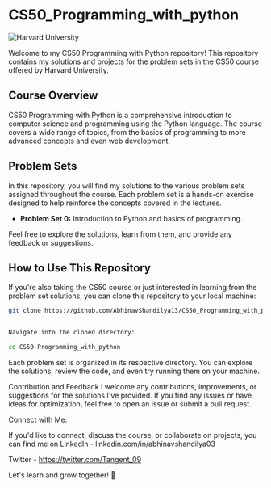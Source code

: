# CS50_Programming_with_python


![Harvard University](https://upload.wikimedia.org/wikipedia/en/thumb/3/3a/Harvard_Wreath_Logo_1.svg/1280px-Harvard_Wreath_Logo_1.svg.png)

Welcome to my CS50 Programming with Python repository! This repository contains my solutions and projects for the problem sets in the CS50 course offered by Harvard University.

## Course Overview

CS50 Programming with Python is a comprehensive introduction to computer science and programming using the Python language. The course covers a wide range of topics, from the basics of programming to more advanced concepts and even web development.

## Problem Sets

In this repository, you will find my solutions to the various problem sets assigned throughout the course. Each problem set is a hands-on exercise designed to help reinforce the concepts covered in the lectures.

- **Problem Set 0:** Introduction to Python and basics of programming.


Feel free to explore the solutions, learn from them, and provide any feedback or suggestions.

## How to Use This Repository

If you're also taking the CS50 course or just interested in learning from the problem set solutions, you can clone this repository to your local machine:

```bash
git clone https://github.com/AbhinavShandilya13/CS50_Programming_with_python.git


Navigate into the cloned directory:

cd CS50-Programming_with_python


```

Each problem set is organized in its respective directory. You can explore the solutions, review the code, and even try running them on your machine.

Contribution and Feedback
I welcome any contributions, improvements, or suggestions for the solutions I've provided. If you find any issues or have ideas for optimization, feel free to open an issue or submit a pull request.

Connect with Me:

If you'd like to connect, discuss the course, or collaborate on projects, you can find me on 
LinkedIn - linkedin.com/in/abhinavshandilya03

Twitter - https://twitter.com/Tangent_09

Let's learn and grow together! 🚀






